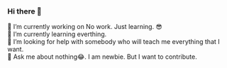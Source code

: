 ### Hi there 👋

🔭 I’m currently working on No work. Just learning. 😎
<br>
🌱 I’m currently learning everthing.
<br>
🤔 I’m looking for help with somebody who will teach me everything that I want.
<br>
💬 Ask me about nothing😂. I am newbie. But I want to contribute.

<!--
**morganaschneider/morganaschneider** is a ✨ _special_ ✨ repository because its `README.md` (this file) appears on your GitHub profile.

Here are some ideas to get you started:

- 🔭 I’m currently working on ...
- 🌱 I’m currently learning ...
- 👯 I’m looking to collaborate on ...
- 🤔 I’m looking for help with ...
- 💬 Ask me about ...
- 📫 How to reach me: ...
- 😄 Pronouns: ...
- ⚡ Fun fact: ...
-->
